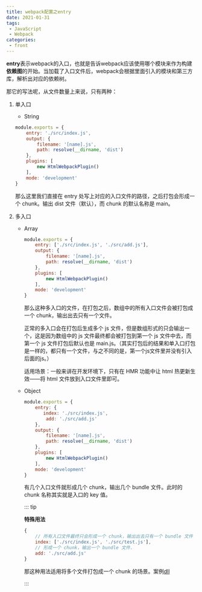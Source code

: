 ```yaml
---
title: webpack配置之entry
date: 2021-01-31
tags:
 - JavaScript
 - Webpack
categories:
 - front
---
```


**entry**表示webpack的入口，也就是告诉webpack应该使用哪个模块来作为构建**依赖图**的开始。当加载了入口文件后，webpack会根据里面引入的模块和第三方库，解析出对应的依赖树。

那它的写法呢，从文件数量上来说，只有两种：

1. 单入口

   - String

   ```js
   module.exports = {
       entry: './src/index.js',
       output: {
           filename: '[name].js',
           path: resolve(__dirname, 'dist')
       },
       plugins: [
           new HtmlWebpackPlugin()
       ],
       mode: 'development'
   }
   ```

   那么这里我们直接在 entry 处写上对应的入口文件的路径，之后打包会形成一个 chunk。输出 dist 文件（默认），而 chunk 的默认名称是 main。

2. 多入口

   - Array

     ```js
     module.exports = {
         entry: ['./src/index.js', './src/add.js'],
         output: {
             filename: '[name].js',
             path: resolve(__dirname, 'dist')
         },
         plugins: [
             new HtmlWebpackPlugin()
         ],
         mode: 'development'
     }
     ```

     那么这种多入口的文件，在打包之后，数组中的所有入口文件会被打包成一个 chunk，输出出去只有一个文件。

     正常的多入口会在打包后生成多个 js 文件，但是数组形式的只会输出一个，这是因为数组中的 js 文件最终都会被打包到第一个 js 文件中去，而第一个 js 文件打包后默认也是 main.js。（其实打包后的结果和单入口打包是一样的，都只有一个文件，与之不同的是，第一个js文件里并没有引入后面的js。）

     适用场景：一般来讲在开发环境下，只有在 HMR 功能中让 html 热更新生效——将 html 文件放到入口文件里即可。

   - Object

     ```js
     module.exports = {
         entry: {
         	index: './src/index.js',
             add: './src/add.js'
         },
         output: {
             filename: '[name].js',
             path: resolve(__dirname, 'dist')
         },
         plugins: [
             new HtmlWebpackPlugin()
         ],
         mode: 'development'
     }
     ```

     有几个入口文件就形成几个 chunk，输出几个 bundle 文件。此时的 chunk 名称其实就是入口的 key 值。

     ::: tip

     **特殊用法**

     ```js
     {
         // 所有入口文件最终只会形成一个 chunk，输出出去只有一个 bundle 文件
         index: ['./src/index.js', './src/test.js'],
         // 形成一个 chunk，输出一个 bundle 文件.
         add: './src/add.js'
     }
     ```

     那这种用法适用将多个文件打包成一个 chunk 的场景。案例[dll](./webpack_dll)

     :::

 